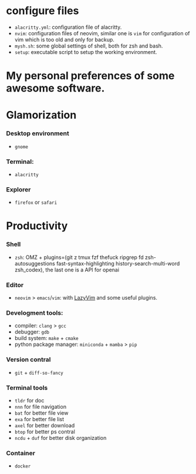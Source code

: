 # configure files
- `alacritty.yml`: configuration file of alacritty.
- `nvim`: configuration files of neovim, similar one is `vim` for configuration of vim which is too old and only for backup.
- `mysh.sh`: some global settings of shell, both for zsh and bash.
- `setup`: executable script to setup the working environment.


# My personal preferences of some awesome software.

# Glamorization
### Desktop environment
- `gnome`

### Terminal:
- `alacritty`

### Explorer
- `firefox` or `safari` 


# Productivity
### Shell
- `zsh`: OMZ + plugins=(git z tmux fzf thefuck ripgrep fd zsh-autosuggestions fast-syntax-highlighting history-search-multi-word zsh_codex), the last one is a API for openai

### Editor
- `neovim` > `emacs`/`vim`: with [LazyVim](https://www.lazyvim.org) and some useful plugins.

### Develogment tools:
- compiler: `clang` > `gcc`
- debugger: `gdb` 
- build system: `make` + `cmake`
- python package manager: `miniconda` + `mamba` > `pip`

### Version contral
- `git` + `diff-so-fancy`

### Terminal tools 
- `tldr` for doc 
- `nnn` for file navigation 
- `bat` for better file view 
- `exa` for better file list 
- `axel` for better download
- `btop` for better ps contral  
- `ncdu` + `duf` for better disk organization 

### Container
- `docker`
